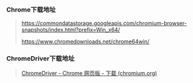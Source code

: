 ### Chrome下载地址

> https://commondatastorage.googleapis.com/chromium-browser-snapshots/index.html?prefix=Win_x64/
>
> https://www.chromedownloads.net/chrome64win/



### ChromeDriver下载地址

> [ChromeDriver - Chrome 网页版 - 下载 (chromium.org)](https://chromedriver.chromium.org/downloads)

